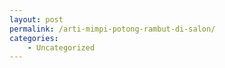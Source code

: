 ```yaml
---
layout: post
permalink: /arti-mimpi-potong-rambut-di-salon/
categories:
    - Uncategorized
---
```


